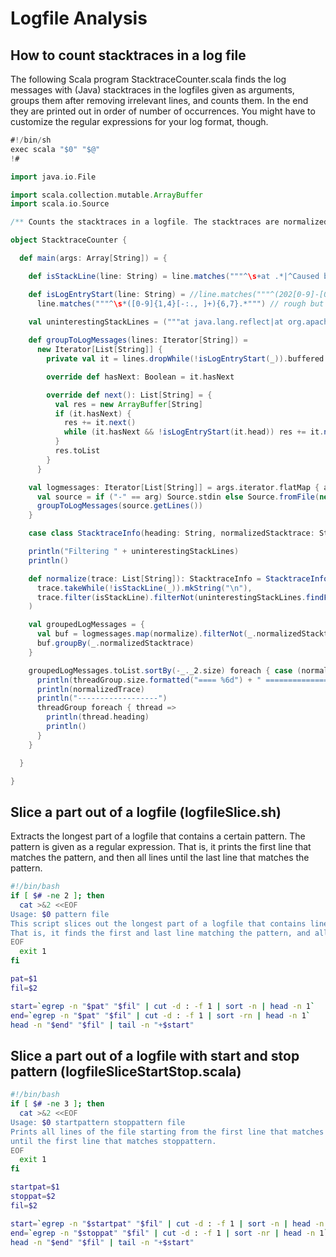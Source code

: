 # Logfile Analysis

## How to count stacktraces in a log file

The following Scala program StacktraceCounter.scala finds the log messages with (Java) stacktraces in the logfiles given
as arguments, groups them after removing irrelevant lines, and counts them. In the end they are printed out in order of
number of occurrences. You might have to customize the regular expressions for your log format, though.

```scala
#!/bin/sh
exec scala "$0" "$@"
!#

import java.io.File

import scala.collection.mutable.ArrayBuffer
import scala.io.Source

/** Counts the stacktraces in a logfile. The stacktraces are normalized, counted, sorted by descending frequency. */

object StacktraceCounter {

  def main(args: Array[String]) = {

    def isStackLine(line: String) = line.matches("""^\s+at .*|^Caused by: .*|^\S+... [0-9]+ more.*""")

    def isLogEntryStart(line: String) = //line.matches("""^(202[0-9]-[01]\d-[0-3]\d|[0-3]\d\.[01]\d\.202[0-9] ).*""")
      line.matches("""^\s*([0-9]{1,4}[-:., ]+){6,7}.*""") // rough but probably matches many formats

    val uninterestingStackLines = ("""at java.lang.reflect|at org.apache.sling|at org.eclipse.jetty|at org.apache.jackrabbit|at org.apache.felix|at java.base/|org.quartz|org.apache.hc|at org.springframework|at \S+\$|at jdk.internal|at com.day|at com.adobe|at io.wcm|at libs.cq|at jakarta.servlet|at javax.servlet""").r
    
    def groupToLogMessages(lines: Iterator[String]) =
      new Iterator[List[String]] {
        private val it = lines.dropWhile(!isLogEntryStart(_)).buffered

        override def hasNext: Boolean = it.hasNext

        override def next(): List[String] = {
          val res = new ArrayBuffer[String]
          if (it.hasNext) {
            res += it.next()
            while (it.hasNext && !isLogEntryStart(it.head)) res += it.next()
          }
          res.toList
        }
      }

    val logmessages: Iterator[List[String]] = args.iterator.flatMap { arg =>
      val source = if ("-" == arg) Source.stdin else Source.fromFile(new File(arg.trim), "UTF-8")
      groupToLogMessages(source.getLines())
    }

    case class StacktraceInfo(heading: String, normalizedStacktrace: String)

    println("Filtering " + uninterestingStackLines)
    println()

    def normalize(trace: List[String]): StacktraceInfo = StacktraceInfo(
      trace.takeWhile(!isStackLine(_)).mkString("\n"),
      trace.filter(isStackLine).filterNot(uninterestingStackLines.findFirstIn(_).isDefined).mkString("\n").intern()
    )

    val groupedLogMessages = {
      val buf = logmessages.map(normalize).filterNot(_.normalizedStacktrace.isEmpty).toBuffer
      buf.groupBy(_.normalizedStacktrace)
    }

    groupedLogMessages.toList.sortBy(-_._2.size) foreach { case (normalizedTrace, threadGroup) =>
      println(threadGroup.size.formatted("==== %6d") + " ===============================================================")
      println(normalizedTrace)
      println("------------------")
      threadGroup foreach { thread =>
        println(thread.heading)
        println()
      }
    }

  }

}
```

## Slice a part out of a logfile (logfileSlice.sh)

Extracts the longest part of a logfile that contains a certain pattern. The pattern is given as a regular expression.
That is, it prints the first line that matches the pattern, and then all lines until the last line that matches the 
pattern.

```bash
#!/bin/bash
if [ $# -ne 2 ]; then
  cat >&2 <<EOF
Usage: $0 pattern file
This script slices out the longest part of a logfile that contains lines matching a pattern.
That is, it finds the first and last line matching the pattern, and all lines in between.
EOF
  exit 1
fi

pat=$1
fil=$2

start=`egrep -n "$pat" "$fil" | cut -d : -f 1 | sort -n | head -n 1`
end=`egrep -n "$pat" "$fil" | cut -d : -f 1 | sort -rn | head -n 1`
head -n "$end" "$fil" | tail -n "+$start"
```

## Slice a part out of a logfile with start and stop pattern (logfileSliceStartStop.scala)

```bash
#!/bin/bash
if [ $# -ne 3 ]; then
  cat >&2 <<EOF
Usage: $0 startpattern stoppattern file
Prints all lines of the file starting from the first line that matches startpattern
until the first line that matches stoppattern.
EOF
  exit 1
fi

startpat=$1
stoppat=$2
fil=$2

start=`egrep -n "$startpat" "$fil" | cut -d : -f 1 | sort -n | head -n 1`
end=`egrep -n "$stoppat" "$fil" | cut -d : -f 1 | sort -nr | head -n 1`
head -n "$end" "$fil" | tail -n "+$start"
```
